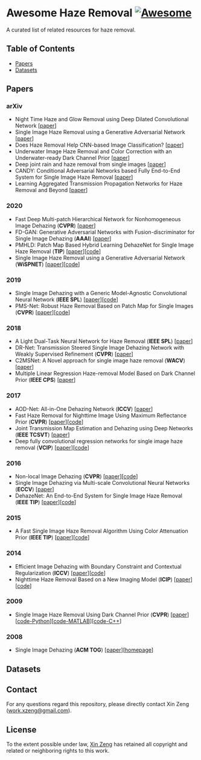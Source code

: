 # Awesome Haze Removal [![Awesome](https://awesome.re/badge-flat.svg)](https://awesome.re)

A curated list of related resources for haze removal. 

## Table of Contents
- [Papers](#papers)
- [Datasets](#datasets)

## Papers

### arXiv

- Night Time Haze and Glow Removal using Deep Dilated Convolutional Network [[paper](https://arxiv.org/pdf/1902.00855.pdf)]
- Single Image Haze Removal using a Generative Adversarial Network [[paper](https://arxiv.org/pdf/1810.09479.pdf)]
- Does Haze Removal Help CNN-based Image Classification? [[paper](https://arxiv.org/pdf/1810.05716.pdf)]
- Underwater Image Haze Removal and Color Correction with an Underwater-ready Dark Channel Prior [[paper](https://arxiv.org/pdf/1807.04169.pdf)]
- Deep joint rain and haze removal from single images [[paper](https://arxiv.org/pdf/1801.06769.pdf)]
- CANDY: Conditional Adversarial Networks based Fully End-to-End System for Single Image Haze Removal [[paper](https://arxiv.org/ftp/arxiv/papers/1801/1801.02892.pdf)]
- Learning Aggregated Transmission Propagation Networks for Haze Removal and Beyond [[paper](https://arxiv.org/pdf/1711.06787.pdf)]

### 2020

- Fast Deep Multi-patch Hierarchical Network for Nonhomogeneous Image Dehazing (**CVPR**) [[paper](https://arxiv.org/pdf/2005.05999.pdf)]
- FD-GAN: Generative Adversarial Networks with Fusion-discriminator for Single Image Dehazing (**AAAI**) [[paper](https://arxiv.org/pdf/2001.06968.pdf)]
- PMHLD: Patch Map Based Hybrid Learning DehazeNet for Single Image Haze Removal (**TIP**) [[paper](https://ieeexplore.ieee.org/document/9094006)][[code](https://github.com/weitingchen83/Dehazing-PMHLD-Patch-Map-Based-Hybrid-Learning-DehazeNet-for-Single-Image-Haze-Removal-TIP-2020)]
- Single Image Haze Removal using a Generative Adversarial Network (**WiSPNET**) [[paper](https://arxiv.org/ftp/arxiv/papers/1810/1810.09479.pdf)][[code](https://github.com/thatbrguy/Dehaze-GAN)]

### 2019

- Single Image Dehazing with a Generic Model-Agnostic Convolutional Neural Network (**IEEE SPL**) [[paper](https://ieeexplore.ieee.org/document/8686264)][[code](https://github.com/Seanforfun/GMAN_Net_Haze_Removal)]
- PMS-Net: Robust Haze Removal Based on Patch Map for Single Images (**CVPR**) [[paper](https://openaccess.thecvf.com/content_CVPR_2019/papers/Chen_PMS-Net_Robust_Haze_Removal_Based_on_Patch_Map_for_Single_CVPR_2019_paper.pdf)][[code](https://github.com/weitingchen83/PMS-Net)]

### 2018

- A Light Dual-Task Neural Network for Haze Removal (**IEEE SPL**) [[paper](https://arxiv.org/pdf/1904.06024.pdf)]
- DR-Net: Transmission Steered Single Image Dehazing Network with Weakly Supervised Refinement (**CVPR**) [[paper](https://arxiv.org/pdf/1712.00621.pdf)]
- C2MSNet: A Novel approach for single image haze removal (**WACV**) [[paper](https://arxiv.org/pdf/1801.08406.pdf)]
- Multiple Linear Regression Haze-removal Model Based on Dark Channel Prior (**IEEE CPS**) [[paper](https://arxiv.org/pdf/1904.11587.pdf)]

### 2017

- AOD-Net: All-in-One Dehazing Network (**ICCV**) [[paper](https://openaccess.thecvf.com/content_ICCV_2017/papers/Li_AOD-Net_All-In-One_Dehazing_ICCV_2017_paper.pdf)]
- Fast Haze Removal for Nighttime Image Using Maximum Reflectance Prior (**CVPR**) [[paper](https://chaimi2013.github.io/Research/NighttimeDehazing/index.html)][[code](https://github.com/chaimi2013/MRP)]
- Joint Transmission Map Estimation and Dehazing using Deep Networks (**IEEE TCSVT**) [[paper](https://arxiv.org/pdf/1708.00581.pdf)]
- Deep fully convolutional regression networks for single image haze removal (**VCIP**) [[paper](https://ieeexplore.ieee.org/document/8305035)][[code](https://github.com/AlphaNext/DFCRN-for-Image-Dehazing)]

### 2016

- Non-local Image Dehazing (**CVPR**) [[paper](https://openaccess.thecvf.com/content_cvpr_2016/papers/Berman_Non-Local_Image_Dehazing_CVPR_2016_paper.pdf)][[code](https://github.com/danaberman/non-local-dehazing)]
- Single Image Dehazing via Multi-scale Convolutional Neural Networks (**ECCV**) [[paper](http://www.eccv2016.org/files/posters/P-1B-14.pdf)]
- DehazeNet: An End-to-End System for Single Image Haze Removal (**IEEE TIP**) [[paper](https://arxiv.org/pdf/1601.07661.pdf)][[code](https://github.com/caibolun/DehazeNet)]

### 2015

- A Fast Single Image Haze Removal Algorithm Using Color Attenuation Prior (**IEEE TIP**) [[paper](https://core.ac.uk/reader/41073066)][[code](https://github.com/JiamingMai/Color-Attenuation-Prior-Dehazing)]

### 2014

- Efficient Image Dehazing with Boundary Constraint and Contextual Regularization (**ICCV**) [[paper](https://openaccess.thecvf.com/content_iccv_2013/papers/Meng_Efficient_Image_Dehazing_2013_ICCV_paper.pdf)][[code](https://github.com/gfmeng/imagedehaze)]
- Nighttime Haze Removal Based on a New Imaging Model (**ICIP**) [[paper](https://chaimi2013.github.io/Research/NighttimeDehazing_ICIP2014/NighttimeDehazing_ICIP2014/NighttimeDehazing_ICIP2014.pdf)][[code](https://github.com/chaimi2013/NighttimeDehaze)]

### 2009

- Single Image Haze Removal Using Dark Channel Prior (**CVPR**) [[paper](http://www.lsis.org/cipa-uwp/article/biblio/dehaze_cvpr2009_SingleImageHazeRemovalUsingDarkChannelPrior.pdf)][[code-Python](https://github.com/He-Zhang/image_dehaze)][[code-MATLAB](https://github.com/sjtrny/Dark-Channel-Haze-Removal)][[code-C++](https://github.com/MagicRock100/Single-Image-Haze-Removal-Using-Dark-Channel-Prior)]

### 2008

- Single Image Dehazing (**ACM TOG**) [[paper](https://www.cs.huji.ac.il/~raananf/papers/defog.pdf?origin=publication_detail)][[homepage](https://www.cs.huji.ac.il/~raananf/projects/defog/)]

## Datasets

## Contact

For any questions regard this repository, please directly contact Xin Zeng (work.xzeng@gmail.com).

## License

To the extent possible under law, [Xin Zeng](https://github.com/zengxin1020) has retained all copyright and related or neighboring rights to this work.
